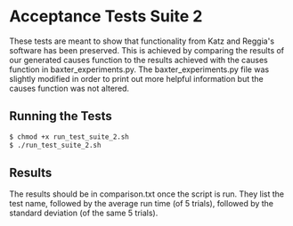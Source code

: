 # Acceptance Tests Suite 2

These tests are meant to show that functionality from Katz and Reggia's software has been preserved. This is achieved by comparing the results of our generated causes function to the results achieved with the causes function in baxter_experiments.py. The baxter_experiments.py file was slightly modified in order to print out more helpful information but the causes function was not altered.

## Running the Tests

```bash
$ chmod +x run_test_suite_2.sh
$ ./run_test_suite_2.sh
```

## Results

The results should be in comparison.txt once the script is run. They list the test name, followed by the average run time (of 5 trials), followed by the standard deviation (of the same 5 trials). 